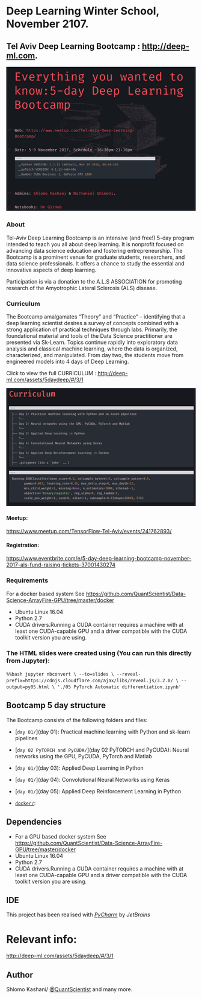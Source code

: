 
# Deep Learning Winter School, November 2107. 
## Tel Aviv Deep Learning Bootcamp : http://deep-ml.com. 

![cuda](bootcamp.jpg)

### About
Tel-Aviv Deep Learning Bootcamp is an intensive (and free!) 5-day program intended to teach you all about deep learning. It is nonprofit focused on advancing data science education and fostering entrepreneurship. The Bootcamp is a prominent venue for graduate students, researchers, and data science professionals. It offers a chance to study the essential and innovative aspects of deep learning.	

Participation is via a donation to the A.L.S ASSOCIATION for promoting research of the Amyotrophic Lateral Sclerosis (ALS) disease. 

### Curriculum
The Bootcamp amalgamates “Theory” and “Practice” – identifying that a deep learning scientist desires a survey of concepts combined with a strong application of practical techniques through labs. Primarily, the foundational material and tools of the Data Science practitioner are presented via Sk-Learn. Topics continue rapidly into exploratory data analysis and classical machine learning, where the data is organized, characterized, and manipulated. From day two, the students move from engineered models into 4 days of Deep Learning. 

Click to view the full CURRICULUM : http://deep-ml.com/assets/5daydeep/#/3/1

![cuda](curr.png)

#### Meetup:
https://www.meetup.com/TensorFlow-Tel-Aviv/events/241762893/

#### Registration:
https://www.eventbrite.com/e/5-day-deep-learning-bootcamp-november-2017-als-fund-raising-tickets-37001430274 


### Requirements
For a docker based system See https://github.com/QuantScientist/Data-Science-ArrayFire-GPU/tree/master/docker

- Ubuntu Linux 16.04
- Python 2.7 
- CUDA drivers.Running a CUDA container requires a machine with at least one CUDA-capable GPU and a driver compatible with the CUDA toolkit version you are using.

### The HTML slides were created using (You can run this directly from Jupyter):
`
%%bash
jupyter nbconvert \
    --to=slides \
    --reveal-prefix=https://cdnjs.cloudflare.com/ajax/libs/reveal.js/3.2.0/ \
    --output=py05.html \
    './05 PyTorch Automatic differentiation.ipynb'
`

## Bootcamp 5 day structure

The Bootcamp consists of the following folders and files:
 
- [`day 01/`](day 01): Practical machine learning with Python and sk-learn pipelines

- [`day 02 PyTORCH and PyCUDA/`](day 02 PyTORCH and PyCUDA): Neural networks using the GPU, PyCUDA, PyTorch and Matlab

- [`day 01/`](day 03): Applied Deep Learning in Python

- [`day 01/`](day 04): Convolutional Neural Networks using Keras

- [`day 01/`](day 05): Applied Deep Reinforcement Learning in Python

- [`docker/`](docker): 

 
## Dependencies

- For a GPU based docker system See https://github.com/QuantScientist/Data-Science-ArrayFire-GPU/tree/master/docker
- Ubuntu Linux 16.04
- Python 2.7 
- CUDA drivers.Running a CUDA container requires a machine with at least one CUDA-capable GPU and a driver compatible with the CUDA toolkit version you are using.

## IDE

This project has been realised with [*PyCharm*](https://www.jetbrains.com/pycharm/) by *JetBrains*

# Relevant info:

http://deep-ml.com/assets/5daydeep/#/3/1

## Author
Shlomo Kashani/ [@QuantScientist](https://github.com/QuantScientist) and many more. 
